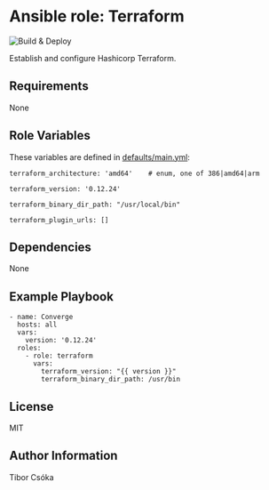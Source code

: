 Ansible role: Terraform
=========

![Build & Deploy](https://github.com/Provizanta/ansible-role-terraform/workflows/molecule/badge.svg?branch=master)

Establish and configure Hashicorp Terraform.

Requirements
------------

None

Role Variables
--------------

These variables are defined in [defaults/main.yml](./defaults/main.yml):

    terraform_architecture: 'amd64'    # enum, one of 386|amd64|arm

    terraform_version: '0.12.24'

    terraform_binary_dir_path: "/usr/local/bin"

    terraform_plugin_urls: []

Dependencies
------------

None

Example Playbook
----------------

    - name: Converge
      hosts: all
      vars:
        version: '0.12.24'
      roles:
        - role: terraform
          vars:
            terraform_version: "{{ version }}"
            terraform_binary_dir_path: /usr/bin

License
-------

MIT

Author Information
------------------

Tibor Csóka
